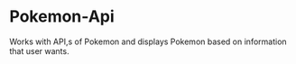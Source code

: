 # Pokemon-Api
Works with API,s of Pokemon and displays Pokemon based on information that user wants.
